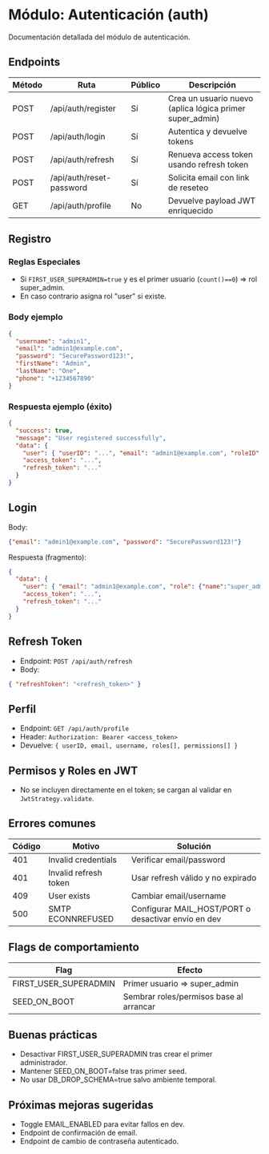 # Módulo: Autenticación (auth)

Documentación detallada del módulo de autenticación.

## Endpoints

| Método | Ruta | Público | Descripción |
|--------|------|---------|-------------|
| POST | /api/auth/register | Sí | Crea un usuario nuevo (aplica lógica primer super_admin) |
| POST | /api/auth/login | Sí | Autentica y devuelve tokens |
| POST | /api/auth/refresh | Sí | Renueva access token usando refresh token |
| POST | /api/auth/reset-password | Sí | Solicita email con link de reseteo |
| GET  | /api/auth/profile | No | Devuelve payload JWT enriquecido |

## Registro
### Reglas Especiales
- Si `FIRST_USER_SUPERADMIN=true` y es el primer usuario (`count()==0`) => rol super_admin.
- En caso contrario asigna rol "user" si existe.

### Body ejemplo
```json
{
  "username": "admin1",
  "email": "admin1@example.com",
  "password": "SecurePassword123!",
  "firstName": "Admin",
  "lastName": "One",
  "phone": "+1234567890"
}
```

### Respuesta ejemplo (éxito)
```json
{
  "success": true,
  "message": "User registered successfully",
  "data": {
    "user": { "userID": "...", "email": "admin1@example.com", "roleID": "...", "role": {"name": "super_admin"} },
    "access_token": "...",
    "refresh_token": "..."
  }
}
```

## Login
Body:
```json
{"email": "admin1@example.com", "password": "SecurePassword123!"}
```
Respuesta (fragmento):
```json
{
  "data": {
    "user": { "email": "admin1@example.com", "role": {"name":"super_admin"} },
    "access_token": "...",
    "refresh_token": "..."
  }
}
```

## Refresh Token
- Endpoint: `POST /api/auth/refresh`
- Body:
```json
{ "refreshToken": "<refresh_token>" }
```

## Perfil
- Endpoint: `GET /api/auth/profile`
- Header: `Authorization: Bearer <access_token>`
- Devuelve: `{ userID, email, username, roles[], permissions[] }`

## Permisos y Roles en JWT
- No se incluyen directamente en el token; se cargan al validar en `JwtStrategy.validate`.

## Errores comunes
| Código | Motivo | Solución |
|--------|--------|----------|
| 401 | Invalid credentials | Verificar email/password |
| 401 | Invalid refresh token | Usar refresh válido y no expirado |
| 409 | User exists | Cambiar email/username |
| 500 | SMTP ECONNREFUSED | Configurar MAIL_HOST/PORT o desactivar envío en dev |

## Flags de comportamiento
| Flag | Efecto |
|------|--------|
| FIRST_USER_SUPERADMIN | Primer usuario => super_admin |
| SEED_ON_BOOT | Sembrar roles/permisos base al arrancar |

## Buenas prácticas
- Desactivar FIRST_USER_SUPERADMIN tras crear el primer administrador.
- Mantener SEED_ON_BOOT=false tras primer seed.
- No usar DB_DROP_SCHEMA=true salvo ambiente temporal.

## Próximas mejoras sugeridas
- Toggle EMAIL_ENABLED para evitar fallos en dev.
- Endpoint de confirmación de email.
- Endpoint de cambio de contraseña autenticado.
